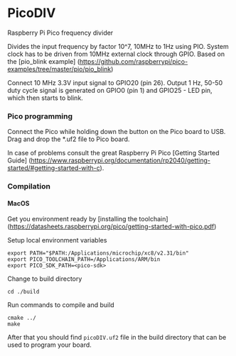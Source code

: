 # PicoDIV
Raspberry Pi Pico frequency divider

Divides the input frequency by factor 10^7, 10MHz to 1Hz using PIO.
System clock has to be driven from 10MHz external clock through GPIO.
Based on the [pio_blink example] (https://github.com/raspberrypi/pico-examples/tree/master/pio/pio_blink)

Connect 10 MHz 3.3V input signal to GPIO20 (pin 26). Output 1 Hz, 50-50 duty cycle signal is generated on GPIO0 (pin 1) and GPIO25 - LED pin, which then starts to blink.

### Pico programming
Connect the Pico while holding down the button on the Pico board to USB.
Drag and drop the *.uf2 file to Pico board.

In case of problems consult the great Raspberry Pi Pico [Getting Started Guide] (https://www.raspberrypi.org/documentation/rp2040/getting-started/#getting-started-with-c).

### Compilation
#### MacOS
Get you environment ready by [installing the toolchain] (https://datasheets.raspberrypi.org/pico/getting-started-with-pico.pdf)

Setup local environment variables
```
export PATH="$PATH:/Applications/microchip/xc8/v2.31/bin"
export PICO_TOOLCHAIN_PATH=/Applications/ARM/bin
export PICO_SDK_PATH=<pico-sdk>
```

Change to build directory
```
cd ./build
```

Run commands to compile and build
```
cmake ../
make
```

After that you should find `picoDIV.uf2` file in the build directory that can be used to program your board.
